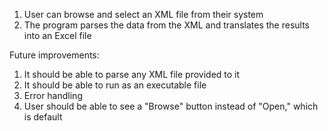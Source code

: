 1. User can browse and select an XML file from their system
2. The program parses the data from the XML and translates the results into an Excel file

Future improvements:

1. It should be able to parse any XML file provided to it
2. It should be able to run as an executable file
3. Error handling
4. User should be able to see a "Browse" button instead of "Open," which is default
